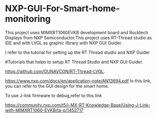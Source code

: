 # NXP-GUI-For-Smart-home-monitoring
 
This project uses MIMXRT1060EVKB development board and Rocktech Displays from NXP Semiconductor.This project uses RT-Thread studio as IDE and with LVGL as graphic library with NXP GUI Guider.

I refer to the tutorial for setting up the RT Thread studio and NXP Guider

#Tutorials that helps to setup RT Thread Studio and NXP GUI Guider.

https://github.com/OUNAVCON/RT-Thread-LVGL.

https://www.nxp.com/docs/en/application-note/AN13694.pdf
In this link, you can refer to the GUI design for the smart home.

To use J-link firmware to debug,refer to this link

https://community.nxp.com/t5/i-MX-RT-Knowledge-Base/Using-J-Link-with-MIMXRT1060-EVKB/ta-p/1452717

